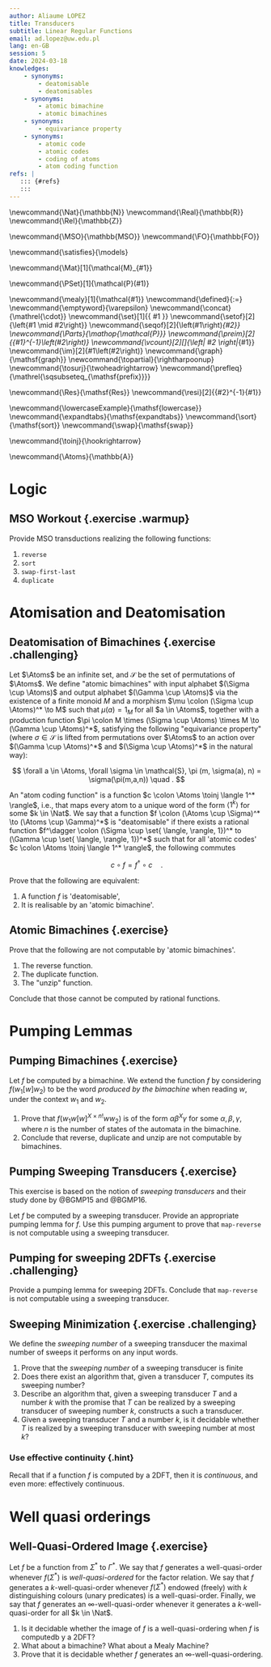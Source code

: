 ```yaml
---
author: Aliaume LOPEZ
title: Transducers
subtitle: Linear Regular Functions
email: ad.lopez@uw.edu.pl
lang: en-GB
session: 5
date: 2024-03-18
knowledges:
    - synonyms:
        - deatomisable
        - deatomisables
    - synonyms:
        - atomic bimachine
        - atomic bimachines
    - synonyms:
        - equivariance property
    - synonyms:
        - atomic code
        - atomic codes
        - coding of atoms
        - atom coding function
refs: |
   ::: {#refs}
   :::
---
```


<!-- These are the latex command used in this document --->
\newcommand{\Nat}{\mathbb{N}}
\newcommand{\Real}{\mathbb{R}}
\newcommand{\Rel}{\mathbb{Z}}

\newcommand{\MSO}{\mathbb{MSO}}
\newcommand{\FO}{\mathbb{FO}}

\newcommand{\satisfies}{\models}

\newcommand{\Mat}[1]{\mathcal{M}_{#1}}

\newcommand{\PSet}[1]{\mathcal{P}(#1)}

\newcommand{\mealy}[1]{\mathcal{#1}}
\newcommand{\defined}{:=}
\newcommand{\emptyword}{\varepsilon}
\newcommand{\concat}{\mathrel{\cdot}}
\newcommand{\set}[1]{\{ #1 \}}
\newcommand{\setof}[2]{\left\{#1 \mid #2\right\}}
\newcommand{\seqof}[2]{\left(#1\right)_{#2}}
\newcommand{\Parts}{\mathop{\mathcal{P}}}
\newcommand{\preim}[2]{{#1}^{-1}\left(#2\right)}
\newcommand{\vcount}[2][]{\left| #2 \right|_{#1}}
\newcommand{\im}[2]{#1\left(#2\right)}
\newcommand{\graph}{\mathsf{graph}}
\newcommand{\topartial}{\rightharpoonup}
\newcommand{\tosurj}{\twoheadrightarrow}
\newcommand{\prefleq}{\mathrel{\sqsubseteq_{\mathsf{prefix}}}}

\newcommand{\Res}{\mathsf{Res}}
\newcommand{\resi}[2]{{#2}^{-1}{#1}}

\newcommand{\lowercaseExample}{\mathsf{lowercase}}
\newcommand{\expandtabs}{\mathsf{expandtabs}}
\newcommand{\sort}{\mathsf{sort}}
\newcommand{\swap}{\mathsf{swap}}

\newcommand{\toinj}{\hookrightarrow}

\newcommand{\Atoms}{\mathbb{A}}

<!-- end of the custom commands -->


# Logic

## MSO Workout {.exercise .warmup}

Provide MSO transductions realizing the following functions:

1. `reverse`
2. `sort`
3. `swap-first-last`
4. `duplicate`


# Atomisation and Deatomisation

## Deatomisation of Bimachines {.exercise .challenging}

Let $\Atoms$ be an infinite set, and $\mathcal{S}$ be the set of permutations
of $\Atoms$. We define "atomic bimachines" with input alphabet $(\Sigma \cup
\Atoms)$ and output alphabet $(\Gamma \cup \Atoms)$ via the existence of
a finite monoid $M$ and a morphism $\mu \colon (\Sigma \cup \Atoms)^* \to M$
such that $\mu(a) = 1_M$ for all $a \in \Atoms$, together with a production
function $\pi \colon M \times (\Sigma \cup \Atoms) \times M \to (\Gamma \cup
\Atoms)^*$, satisfying the following "equivariance property" (where $\sigma \in
\mathcal{S}$ is lifted from permutations over $\Atoms$ to an action over
$(\Gamma \cup \Atoms)^*$ and $(\Sigma \cup \Atoms)^*$ in the natural way):

$$
\forall a \in \Atoms, \forall \sigma \in \mathcal{S},
\pi (m, \sigma(a), n) = \sigma(\pi(m,a,n)) \quad .
$$

An "atom coding function" is a function $c \colon \Atoms \toinj \langle 1^*
\rangle$, i.e., that maps every atom to a unique word of the form $\langle 1^k
\rangle$ for some $k \in \Nat$. We say that a function $f \colon (\Atoms \cup
\Sigma)^* \to (\Atoms \cup \Gamma)^*$ is "deatomisable" if there exists
a rational function $f^\dagger \colon (\Sigma \cup \set{ \langle, \rangle,
1})^* to (\Gamma \cup \set{ \langle, \rangle, 1})^*$ such that for all 'atomic
codes' $c \colon \Atoms \toinj \langle 1^* \rangle$, the following commutes

$$
c \circ f = f^\dagger \circ c \quad .
$$

Prove that the following are equivalent:

1. A function $f$ is 'deatomisable',
2. It is realisable by an 'atomic bimachine'.


## Atomic Bimachines {.exercise}

Prove that the following are not computable by 'atomic bimachines'.

1. The reverse function.
2. The duplicate function.
3. The "unzip" function.

Conclude that those cannot be computed by rational functions.

# Pumping Lemmas

## Pumping Bimachines {.exercise}

Let $f$ be computed by a bimachine. We extend the function $f$ by considering
$f(w_1 [w] w_2)$ to be the word *produced by the bimachine* when reading $w$,
under the context $w_1$ and $w_2$. 

1. Prove that $f(w_1 w [w]^{X \times n!} w  w_2)$ is of the form $\alpha
   \beta^X \gamma$ for some $\alpha, \beta, \gamma$, where $n$ is the number of
   states of the automata in the bimachine.
2. Conclude that reverse, duplicate and unzip are not computable by bimachines.

## Pumping Sweeping Transducers {.exercise}

This exercise is based on the notion of *sweeping transducers*
and their study done by @BGMP15 and @BGMP16.

Let $f$ be computed by a sweeping transducer. Provide an appropriate pumping
lemma for $f$. Use this pumping argument to prove that `map-reverse` is not
computable using a sweeping transducer.

## Pumping for sweeping 2DFTs {.exercise .challenging}

Provide a pumping lemma for sweeping 2DFTs. Conclude that `map-reverse` is not
computable using a sweeping transducer.

## Sweeping Minimization {.exercise .challenging}

We define the *sweeping number* of a sweeping transducer the maximal number of
sweeps it performs on any input words. 

1. Prove that the *sweeping number* of a sweeping transducer is finite
2. Does there exist an algorithm that, given a transducer $T$, computes its
   sweeping number?
3. Describe an algorithm that, given a sweeping transducer $T$ and a number $k$
   with the promise that $T$ can be realized by a sweeping transducer of
   sweeping number $k$, constructs a such a transducer.
4. Given a sweeping transducer $T$ and a number $k$, is it decidable whether
   $T$ is realized by a sweeping transducer with sweeping number at most $k$?

### Use effective continuity {.hint}

Recall that if a function $f$ is computed by a 2DFT, then it is *continuous*,
and even more: effectively continuous.

# Well quasi orderings

## Well-Quasi-Ordered Image {.exercise}

Let $f$ be a function from $\Sigma^*$ to $\Gamma^*$. We say that $f$ generates
a well-quasi-order whenever $f(\Sigma^*)$ is *well-quasi-ordered* for the
factor relation. We say that $f$ generates a $k$-well-quasi-order whenever
$f(\Sigma^*)$ endowed (freely) with $k$ distinguishing colours (unary
predicates) is a well-quasi-order. Finally, we say that $f$ generates an
$\infty$-well-quasi-order whenever it generates a $k$-well-quasi-order for all
$k \in \Nat$.

1. Is it decidable whether the image of $f$ is a well-quasi-ordering when $f$
   is computedb y a 2DFT?
2. What about a bimachine? What about a Mealy Machine?
3. Prove that it is decidable whether $f$ generates an
   $\infty$-well-quasi-ordering.
